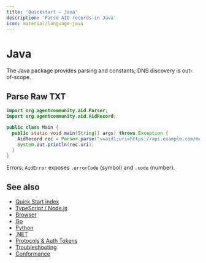 ```yaml
---
title: 'Quickstart — Java'
description: 'Parse AID records in Java'
icon: material/language-java
---
```


# Java

The Java package provides parsing and constants; DNS discovery is out-of-scope.

## Parse Raw TXT

```java
import org.agentcommunity.aid.Parser;
import org.agentcommunity.aid.AidRecord;

public class Main {
  public static void main(String[] args) throws Exception {
    AidRecord rec = Parser.parse("v=aid1;uri=https://api.example.com/mcp;proto=mcp;desc=Example");
    System.out.println(rec.uri);
  }
}
```

Errors: `AidError` exposes `.errorCode` (symbol) and `.code` (number).

## See also

- [Quick Start index](./index.md)
- [TypeScript / Node.js](./quickstart_ts.md)
- [Browser](./quickstart_browser.md)
- [Go](./quickstart_go.md)
- [Python](./quickstart_python.md)
- [.NET](./quickstart_dotnet.md)
- [Protocols & Auth Tokens](../protocols.md)
- [Troubleshooting](../troubleshooting.md)
- [Conformance](../conformance.md)
